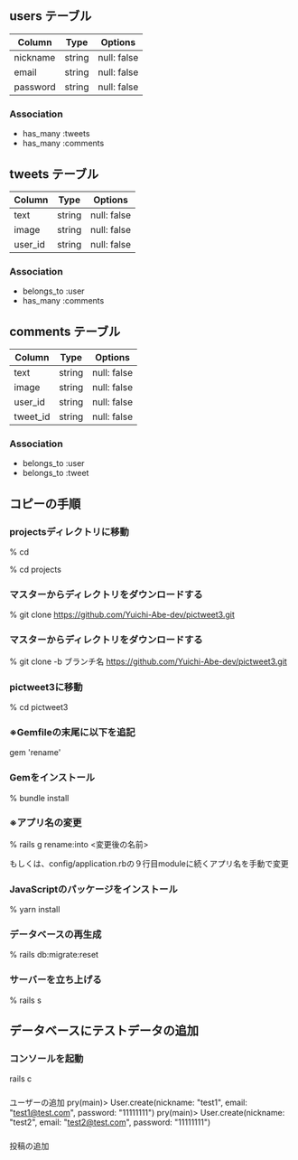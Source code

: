 ## users テーブル

| Column   | Type   | Options     |
| -------- | ------ | ----------- |
| nickname | string | null: false |
| email    | string | null: false |
| password | string | null: false |

### Association

- has_many :tweets
- has_many :comments

## tweets テーブル

| Column   | Type   | Options     |
| -------- | ------ | ----------- |
| text     | string | null: false |
| image    | string | null: false |
| user_id  | string | null: false |

### Association
- belongs_to :user
- has_many :comments

## comments テーブル

| Column   | Type   | Options     |
| -------- | ------ | ----------- |
| text     | string | null: false |
| image    | string | null: false |
| user_id  | string | null: false |
| tweet_id | string | null: false |

### Association
- belongs_to :user
- belongs_to :tweet

## コピーの手順

### projectsディレクトリに移動
% cd

% cd projects

### マスターからディレクトリをダウンロードする
% git clone https://github.com/Yuichi-Abe-dev/pictweet3.git

### マスターからディレクトリをダウンロードする
% git clone -b ブランチ名 https://github.com/Yuichi-Abe-dev/pictweet3.git

### pictweet3に移動
% cd pictweet3

### ※Gemfileの末尾に以下を追記
gem 'rename'

### Gemをインストール
% bundle install

### ※アプリ名の変更
% rails g rename:into <変更後の名前>


もしくは、config/application.rbの９行目moduleに続くアプリ名を手動で変更

### JavaScriptのパッケージをインストール
% yarn install

### データベースの再生成
% rails db:migrate:reset

### サーバーを立ち上げる
% rails s

## データベースにテストデータの追加
### コンソールを起動
rails c

### 
ユーザーの追加
pry(main)> User.create(nickname: "test1", email: "test1@test.com", password: "11111111")
pry(main)> User.create(nickname: "test2", email: "test2@test.com", password: "11111111")

###
投稿の追加
